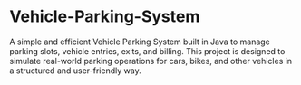 # Vehicle-Parking-System
A simple and efficient Vehicle Parking System built in Java to manage parking slots, vehicle entries, exits, and billing. This project is designed to simulate real-world parking operations for cars, bikes, and other vehicles in a structured and user-friendly way.
